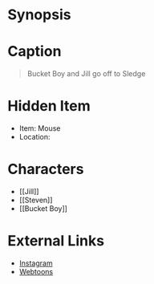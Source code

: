 # Synopsis


# Caption
> Bucket Boy and Jill go off to Sledge

# Hidden Item
* Item: Mouse
* Location: <spoiler></spoiler>

# Characters
* [[Jill]]
* [[Steven]]
* [[Bucket Boy]]

# External Links
* [Instagram](https://www.instagram.com/p/B9TA5oPDFBg/)
* [Webtoons](https://www.webtoons.com/en/challenge/twistwood-tales/36-stevens-fear/viewer?title_no=344740&episode_no=39)